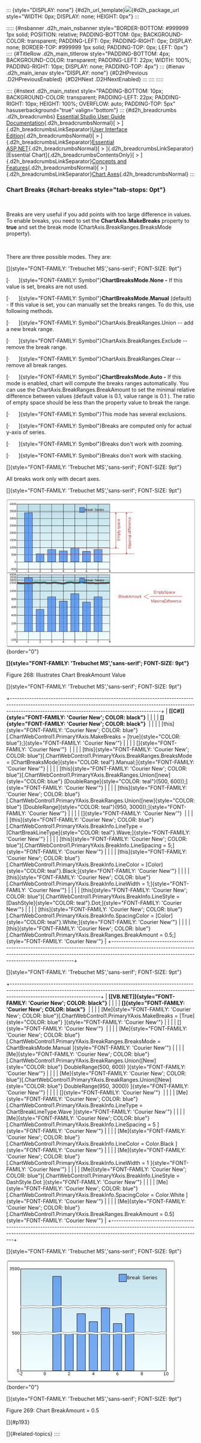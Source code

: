 ::: {style="DISPLAY: none"}
[](ms-xhelp:///?Id=d2h_url_template){#d2h_url_template}![](!package_url!){#d2h_package_url style="WIDTH: 0px; DISPLAY: none; HEIGHT: 0px"}
:::

::::: {#nsbanner .d2h_main_nsbanner style="BORDER-BOTTOM: #999999 1px solid; POSITION: relative; PADDING-BOTTOM: 0px; BACKGROUND-COLOR: transparent; PADDING-LEFT: 0px; PADDING-RIGHT: 0px; DISPLAY: none; BORDER-TOP: #999999 1px solid; PADDING-TOP: 0px; LEFT: 0px"}
:::: {#TitleRow .d2h_main_titlerow style="PADDING-BOTTOM: 4px; BACKGROUND-COLOR: transparent; PADDING-LEFT: 22px; WIDTH: 100%; PADDING-RIGHT: 10px; DISPLAY: none; PADDING-TOP: 4px"}
::: {#ienav .d2h_main_ienav style="DISPLAY: none"}
[](ms-xhelp:///?Id=ac096fd3-d4ed-41e0-a5ef-63250a9354bc){#D2HPrevious .D2HPreviousEnabled}  [](ms-xhelp:///?Id=60b6cc38-fddc-4180-9812-b9855b647e6f){#D2HNext .D2HNextEnabled}
:::
::::
:::::

:::: {#nstext .d2h_main_nstext style="PADDING-BOTTOM: 10px; BACKGROUND-COLOR: transparent; PADDING-LEFT: 22px; PADDING-RIGHT: 10px; HEIGHT: 100%; OVERFLOW: auto; PADDING-TOP: 5px" hasuserbackground="true" valign="bottom"}
::: {#d2h_breadcrumbs .d2h_breadcrumbs}
[Essential Studio User Guide Documentation](ms-xhelp:///?Id=12457748-09e3-4d74-a240-8e049cedf030){.d2h_breadcrumbsNormal}[ \> ]{.d2h_breadcrumbsLinkSeparator}[User Interface Edition](ms-xhelp:///?Id=c29296b7-531c-413b-a0ec-488ca1f7f669){.d2h_breadcrumbsNormal}[ \> ]{.d2h_breadcrumbsLinkSeparator}[Essential ASP.NET](ms-xhelp:///?Id=25c35330-c127-4dad-9a92-ed79dc7261a6){.d2h_breadcrumbsNormal}[ \> ]{.d2h_breadcrumbsLinkSeparator}[Essential Chart]{.d2h_breadcrumbsContentsOnly}[ \> ]{.d2h_breadcrumbsLinkSeparator}[Concepts and Features](ms-xhelp:///?Id=100687ce-82f2-4424-9d16-0949ea76cf15){.d2h_breadcrumbsNormal}[ \> ]{.d2h_breadcrumbsLinkSeparator}[Chart Axes](ms-xhelp:///?Id=7a90cdaa-49ed-4b7e-abc1-5a0281835094){.d2h_breadcrumbsNormal}
:::

### Chart Breaks {#chart-breaks style="tab-stops: 0pt"}

 

Breaks are very useful if you add points with too large difference in values. To enable breaks, you need to set the **ChartAxis.MakeBreaks** property to **true** and set the break mode (ChartAxis.BreakRanges.BreaksMode property).

 

There are three possible modes. They are:

[]{style="FONT-FAMILY: 'Trebuchet MS','sans-serif'; FONT-SIZE: 9pt"} 

[·      ]{style="FONT-FAMILY: Symbol"}**ChartBreaksMode.None -** If this value is set, breaks are not used.

[·      ]{style="FONT-FAMILY: Symbol"}**ChartBreaksMode.Manual** (default) - If this value is set, you can manually set the breaks ranges. To do this, use following methods.

[·      ]{style="FONT-FAMILY: Symbol"}ChartAxis.BreakRanges.Union -- add a new break range.

[·      ]{style="FONT-FAMILY: Symbol"}ChartAxis.BreakRanges.Exclude -- remove the break range.

[·      ]{style="FONT-FAMILY: Symbol"}ChartAxis.BreakRanges.Clear -- remove all break ranges.

[·      ]{style="FONT-FAMILY: Symbol"}**ChartBreaksMode.Auto -** If this mode is enabled, chart will compute the breaks ranges automatically. You can use the ChartAxis.BreakRanges.BreakAmount to set the minimal relative difference between values (default value is 0.1, value range is 0.1 ). The ratio of empty space should be less than the property value to break the range.

[·      ]{style="FONT-FAMILY: Symbol"}This mode has several exclusions.

[·      ]{style="FONT-FAMILY: Symbol"}Breaks are computed only for actual y-axis of series.

[·      ]{style="FONT-FAMILY: Symbol"}Breaks don\'t work with zooming.

[·      ]{style="FONT-FAMILY: Symbol"}Breaks don\'t work with stacking.

[]{style="FONT-FAMILY: 'Trebuchet MS','sans-serif'; FONT-SIZE: 9pt"} 

All breaks work only with decart axes.

[]{style="FONT-FAMILY: 'Trebuchet MS','sans-serif'; FONT-SIZE: 9pt"} 

![](ImagesExt/image64_275.png){border="0"}

**[]{style="FONT-FAMILY: 'Trebuchet MS','sans-serif'; FONT-SIZE: 9pt"}** 

Figure 268: Illustrates Chart BreakAmount Value

[]{style="FONT-FAMILY: 'Trebuchet MS','sans-serif'; FONT-SIZE: 9pt"} 

+--------------------------------------------------------------------------------------------------------------------------------------------------------------------------------------------------------------------------+
| **[\[C#\]]{style="FONT-FAMILY: 'Courier New'; COLOR: black"}**                                                                                                                                                           |
|                                                                                                                                                                                                                          |
| **[]{style="FONT-FAMILY: 'Courier New'; COLOR: black"}**                                                                                                                                                                 |
|                                                                                                                                                                                                                          |
| [this]{style="FONT-FAMILY: 'Courier New'; COLOR: blue"}[.ChartWebControl1.PrimaryYAxis.MakeBreaks = [true]{style="COLOR: blue"};]{style="FONT-FAMILY: 'Courier New'"}                                                    |
|                                                                                                                                                                                                                          |
| []{style="FONT-FAMILY: 'Courier New'"}                                                                                                                                                                                   |
|                                                                                                                                                                                                                          |
| [this]{style="FONT-FAMILY: 'Courier New'; COLOR: blue"}[.ChartWebControl1.PrimaryYAxis.BreakRanges.BreaksMode = [ChartBreaksMode]{style="COLOR: teal"}.Manual;]{style="FONT-FAMILY: 'Courier New'"}                      |
|                                                                                                                                                                                                                          |
| [this]{style="FONT-FAMILY: 'Courier New'; COLOR: blue"}[.ChartWebControl1.PrimaryYAxis.BreakRanges.Union([new]{style="COLOR: blue"} [DoubleRange]{style="COLOR: teal"}(500, 600));]{style="FONT-FAMILY: 'Courier New'"}  |
|                                                                                                                                                                                                                          |
| [this]{style="FONT-FAMILY: 'Courier New'; COLOR: blue"}[.ChartWebControl1.PrimaryYAxis.BreakRanges.Union([new]{style="COLOR: blue"} [DoubleRange]{style="COLOR: teal"}(950, 3000));]{style="FONT-FAMILY: 'Courier New'"} |
|                                                                                                                                                                                                                          |
| []{style="FONT-FAMILY: 'Courier New'"}                                                                                                                                                                                   |
|                                                                                                                                                                                                                          |
| [this]{style="FONT-FAMILY: 'Courier New'; COLOR: blue"}[.ChartWebControl1.PrimaryYAxis.BreakInfo.LineType = [ChartBreakLineType]{style="COLOR: teal"}.Wave;]{style="FONT-FAMILY: 'Courier New'"}                         |
|                                                                                                                                                                                                                          |
| [this]{style="FONT-FAMILY: 'Courier New'; COLOR: blue"}[.ChartWebControl1.PrimaryYAxis.BreakInfo.LineSpacing = 5;]{style="FONT-FAMILY: 'Courier New'"}                                                                   |
|                                                                                                                                                                                                                          |
| [this]{style="FONT-FAMILY: 'Courier New'; COLOR: blue"}[.ChartWebControl1.PrimaryYAxis.BreakInfo.LineColor = [Color]{style="COLOR: teal"}.Black;]{style="FONT-FAMILY: 'Courier New'"}                                    |
|                                                                                                                                                                                                                          |
| [this]{style="FONT-FAMILY: 'Courier New'; COLOR: blue"}[.ChartWebControl1.PrimaryYAxis.BreakInfo.LineWidth = 1;]{style="FONT-FAMILY: 'Courier New'"}                                                                     |
|                                                                                                                                                                                                                          |
| [this]{style="FONT-FAMILY: 'Courier New'; COLOR: blue"}[.ChartWebControl1.PrimaryYAxis.BreakInfo.LineStyle = [DashStyle]{style="COLOR: teal"}.Dot;]{style="FONT-FAMILY: 'Courier New'"}                                  |
|                                                                                                                                                                                                                          |
| [this]{style="FONT-FAMILY: 'Courier New'; COLOR: blue"}[.ChartWebControl1.PrimaryYAxis.BreakInfo.SpacingColor = [Color]{style="COLOR: teal"}.White;]{style="FONT-FAMILY: 'Courier New'"}                                 |
|                                                                                                                                                                                                                          |
| [this]{style="FONT-FAMILY: 'Courier New'; COLOR: blue"}[.ChartWebControl1.PrimaryYAxis.BreakRanges.BreakAmount = 0.5;]{style="FONT-FAMILY: 'Courier New'"}                                                               |
+--------------------------------------------------------------------------------------------------------------------------------------------------------------------------------------------------------------------------+

[]{style="FONT-FAMILY: 'Trebuchet MS','sans-serif'; FONT-SIZE: 9pt"} 

+-------------------------------------------------------------------------------------------------------------------------------------------------------------------------------------------------+
| **[\[VB.NET\]]{style="FONT-FAMILY: 'Courier New'; COLOR: black"}**                                                                                                                              |
|                                                                                                                                                                                                 |
| **[]{style="FONT-FAMILY: 'Courier New'; COLOR: black"}**                                                                                                                                        |
|                                                                                                                                                                                                 |
| [Me]{style="FONT-FAMILY: 'Courier New'; COLOR: blue"}[.ChartWebControl1.PrimaryYAxis.MakeBreaks = [True]{style="COLOR: blue"} ]{style="FONT-FAMILY: 'Courier New'"}                             |
|                                                                                                                                                                                                 |
| []{style="FONT-FAMILY: 'Courier New'"}                                                                                                                                                          |
|                                                                                                                                                                                                 |
| [Me]{style="FONT-FAMILY: 'Courier New'; COLOR: blue"}[.ChartWebControl1.PrimaryYAxis.BreakRanges.BreaksMode = ChartBreaksMode.Manual ]{style="FONT-FAMILY: 'Courier New'"}                      |
|                                                                                                                                                                                                 |
| [Me]{style="FONT-FAMILY: 'Courier New'; COLOR: blue"}[.ChartWebControl1.PrimaryYAxis.BreakRanges.Union([New]{style="COLOR: blue"} DoubleRange(500, 600)) ]{style="FONT-FAMILY: 'Courier New'"}  |
|                                                                                                                                                                                                 |
| [Me]{style="FONT-FAMILY: 'Courier New'; COLOR: blue"}[.ChartWebControl1.PrimaryYAxis.BreakRanges.Union([New]{style="COLOR: blue"} DoubleRange(950, 3000)) ]{style="FONT-FAMILY: 'Courier New'"} |
|                                                                                                                                                                                                 |
| []{style="FONT-FAMILY: 'Courier New'"}                                                                                                                                                          |
|                                                                                                                                                                                                 |
| [Me]{style="FONT-FAMILY: 'Courier New'; COLOR: blue"}[.ChartWebControl1.PrimaryYAxis.BreakInfo.LineType = ChartBreakLineType.Wave ]{style="FONT-FAMILY: 'Courier New'"}                         |
|                                                                                                                                                                                                 |
| [Me]{style="FONT-FAMILY: 'Courier New'; COLOR: blue"}[.ChartWebControl1.PrimaryYAxis.BreakInfo.LineSpacing = 5 ]{style="FONT-FAMILY: 'Courier New'"}                                            |
|                                                                                                                                                                                                 |
| [Me]{style="FONT-FAMILY: 'Courier New'; COLOR: blue"}[.ChartWebControl1.PrimaryYAxis.BreakInfo.LineColor = Color.Black ]{style="FONT-FAMILY: 'Courier New'"}                                    |
|                                                                                                                                                                                                 |
| [Me]{style="FONT-FAMILY: 'Courier New'; COLOR: blue"}[.ChartWebControl1.PrimaryYAxis.BreakInfo.LineWidth = 1 ]{style="FONT-FAMILY: 'Courier New'"}                                              |
|                                                                                                                                                                                                 |
| [Me]{style="FONT-FAMILY: 'Courier New'; COLOR: blue"}[.ChartWebControl1.PrimaryYAxis.BreakInfo.LineStyle = DashStyle.Dot ]{style="FONT-FAMILY: 'Courier New'"}                                  |
|                                                                                                                                                                                                 |
| [Me]{style="FONT-FAMILY: 'Courier New'; COLOR: blue"}[.ChartWebControl1.PrimaryYAxis.BreakInfo.SpacingColor = Color.White ]{style="FONT-FAMILY: 'Courier New'"}                                 |
|                                                                                                                                                                                                 |
| [Me]{style="FONT-FAMILY: 'Courier New'; COLOR: blue"}[.ChartWebControl1.PrimaryYAxis.BreakRanges.BreakAmount = 0.5]{style="FONT-FAMILY: 'Courier New'"}                                         |
+-------------------------------------------------------------------------------------------------------------------------------------------------------------------------------------------------+

[]{style="FONT-FAMILY: 'Trebuchet MS','sans-serif'; FONT-SIZE: 9pt"} 

![](ImagesExt/image64_276.jpg){border="0"}

[]{style="FONT-FAMILY: 'Trebuchet MS','sans-serif'; FONT-SIZE: 9pt"} 

Figure 269: Chart BreakAmount = 0.5

[]{#p193} 

[]{#related-topics}
::::
